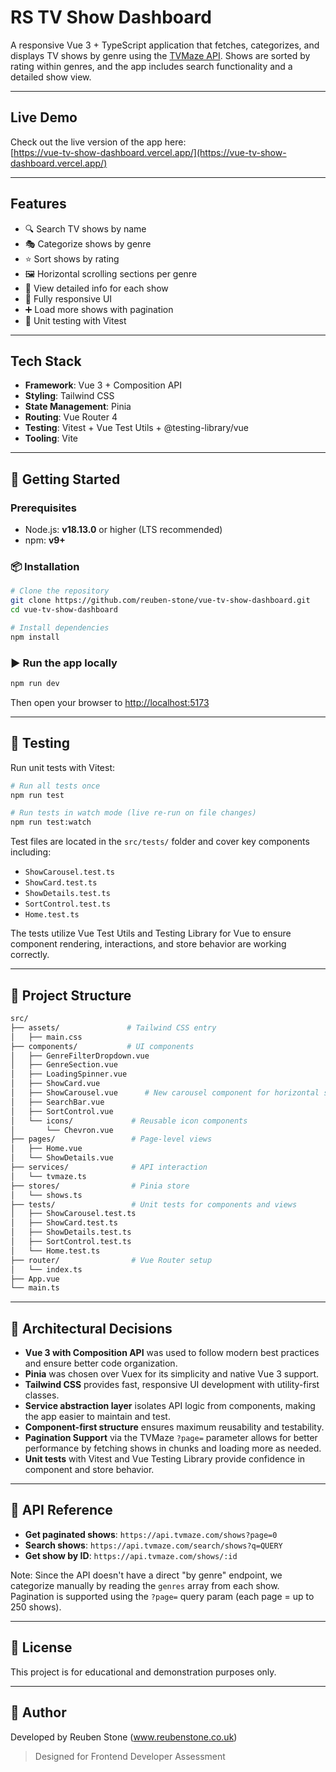 # RS TV Show Dashboard

A responsive Vue 3 + TypeScript application that fetches, categorizes, and displays TV shows by genre using the [TVMaze API](https://www.tvmaze.com/api). Shows are sorted by rating within genres, and the app includes search functionality and a detailed show view.

---

## Live Demo

Check out the live version of the app here:  
[https://vue-tv-show-dashboard.vercel.app/](https://vue-tv-show-dashboard.vercel.app/)

---

## Features

- 🔍 Search TV shows by name
- 🎭 Categorize shows by genre
- ⭐ Sort shows by rating
- 🖼️ Horizontal scrolling sections per genre
- 📄 View detailed info for each show
- 📱 Fully responsive UI
- ➕ Load more shows with pagination
- 🧪 Unit testing with Vitest

---

## Tech Stack

- **Framework**: Vue 3 + Composition API
- **Styling**: Tailwind CSS
- **State Management**: Pinia
- **Routing**: Vue Router 4
- **Testing**: Vitest + Vue Test Utils + @testing-library/vue
- **Tooling**: Vite

---

## 🚀 Getting Started

### Prerequisites

- Node.js: **v18.13.0** or higher (LTS recommended)
- npm: **v9+**

### 📦 Installation

```bash
# Clone the repository
git clone https://github.com/reuben-stone/vue-tv-show-dashboard.git
cd vue-tv-show-dashboard

# Install dependencies
npm install
```

### ▶️ Run the app locally

```bash
npm run dev
```

Then open your browser to [http://localhost:5173](http://localhost:5173)

---

## 🧪 Testing

Run unit tests with Vitest:

```bash
# Run all tests once
npm run test

# Run tests in watch mode (live re-run on file changes)
npm run test:watch
```

Test files are located in the `src/tests/` folder and cover key components including:

- `ShowCarousel.test.ts`
- `ShowCard.test.ts`
- `ShowDetails.test.ts`
- `SortControl.test.ts`
- `Home.test.ts`

The tests utilize Vue Test Utils and Testing Library for Vue to ensure component rendering, interactions, and store behavior are working correctly.

---

## 📁 Project Structure

```bash
src/
├── assets/               # Tailwind CSS entry
│   ├── main.css          
├── components/           # UI components
│   ├── GenreFilterDropdown.vue
│   ├── GenreSection.vue
│   ├── LoadingSpinner.vue
│   ├── ShowCard.vue
│   ├── ShowCarousel.vue      # New carousel component for horizontal scroll
│   ├── SearchBar.vue
│   ├── SortControl.vue
│   └── icons/             # Reusable icon components
│       └── Chevron.vue
├── pages/                 # Page-level views
│   ├── Home.vue
│   └── ShowDetails.vue
├── services/              # API interaction
│   └── tvmaze.ts
├── stores/                # Pinia store
│   └── shows.ts
├── tests/                 # Unit tests for components and views
│   ├── ShowCarousel.test.ts
│   ├── ShowCard.test.ts
│   ├── ShowDetails.test.ts
│   ├── SortControl.test.ts
│   └── Home.test.ts
├── router/                # Vue Router setup
│   └── index.ts
├── App.vue
└── main.ts
```

---

## 🧱 Architectural Decisions

- **Vue 3 with Composition API** was used to follow modern best practices and ensure better code organization.
- **Pinia** was chosen over Vuex for its simplicity and native Vue 3 support.
- **Tailwind CSS** provides fast, responsive UI development with utility-first classes.
- **Service abstraction layer** isolates API logic from components, making the app easier to maintain and test.
- **Component-first structure** ensures maximum reusability and testability.
- **Pagination Support** via the TVMaze `?page=` parameter allows for better performance by fetching shows in chunks and loading more as needed.
- **Unit tests** with Vitest and Vue Testing Library provide confidence in component and store behavior.

---

## 🔗 API Reference

- **Get paginated shows**: `https://api.tvmaze.com/shows?page=0`
- **Search shows**: `https://api.tvmaze.com/search/shows?q=QUERY`
- **Get show by ID**: `https://api.tvmaze.com/shows/:id`

Note: Since the API doesn't have a direct "by genre" endpoint, we categorize manually by reading the `genres` array from each show. Pagination is supported using the `?page=` query param (each page = up to 250 shows).

---

## 📄 License

This project is for educational and demonstration purposes only.

---

## 👋 Author

Developed by Reuben Stone (www.reubenstone.co.uk)

> Designed for Frontend Developer Assessment
